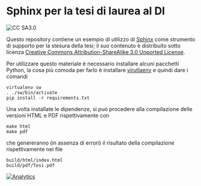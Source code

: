 Sphinx per la tesi di laurea al DI
==================================

![CC SA3.0](http://i.creativecommons.org/l/by-sa/3.0/88x31.png)

Questo repository contiene un esempio di utilizzo di [Sphinx](http://sphinx-doc.org/) come strumento di supporto per la stesura della tesi; il suo contenuto
è distribuito sotto licenza [Creative Commons Attribution-ShareAlike 3.0 Unported
License](http://creativecommons.org/licenses/by-sa/3.0/deed.en_US>).

Per utilizzare questo materiale è necessario installare alcuni pacchetti
Python, la cosa più comoda per farlo è installare
[virutlaenv](https://virtualenv.pypa.io/en/latest/) e quindi dare i comandi

	virtualenv sw
  	. ./sw/bin/activate
  	pip install -r requirements.txt

Una volta installate le dipendenze, si può procedere alla compilazione delle
versioni HTML e PDF rispettivamente con

	make html
	make pdf

che genereranno (in assenza di errori) il risultato della compilazione
rispettivamente nei file

	build/html/index.html
	build/pdf/Tesi.pdf

[![Analytics](https://ga-beacon.appspot.com/UA-49277456-5/sphinx4tesi?pixel)](https://github.com/igrigorik/ga-beacon)
